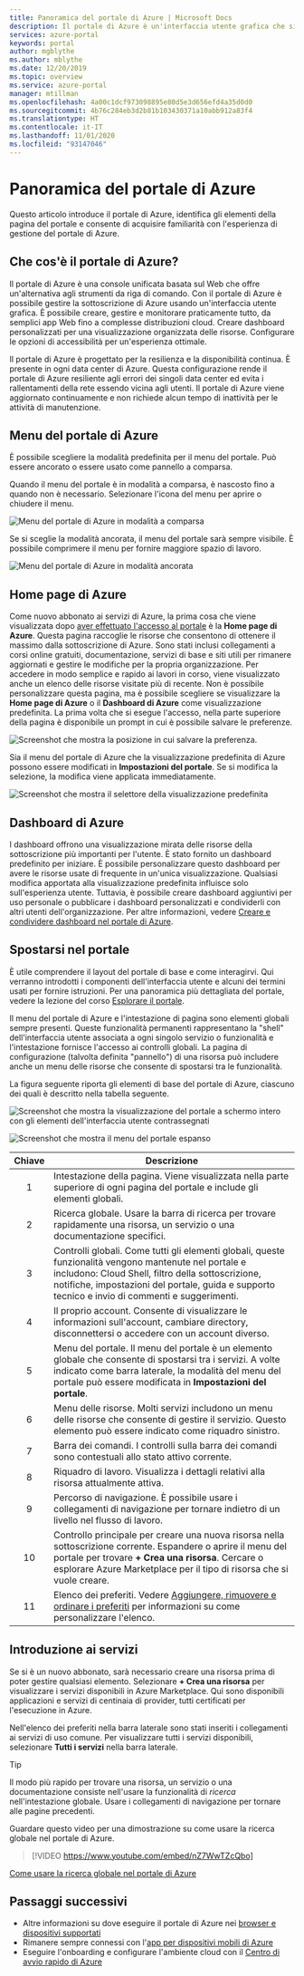 ```yaml
---
title: Panoramica del portale di Azure | Microsoft Docs
description: Il portale di Azure è un'interfaccia utente grafica che si può usare per gestire i servizi di Azure. Informazioni su come esplorare e trovare le risorse nel portale di Azure.
services: azure-portal
keywords: portal
author: mgblythe
ms.author: mblythe
ms.date: 12/20/2019
ms.topic: overview
ms.service: azure-portal
manager: mtillman
ms.openlocfilehash: 4a00c1dcf973098895e80d5e3d656efd4a35d0d0
ms.sourcegitcommit: 4b76c284eb3d2b81b103430371a10abb912a83f4
ms.translationtype: HT
ms.contentlocale: it-IT
ms.lasthandoff: 11/01/2020
ms.locfileid: "93147046"
---
```

# <a name="azure-portal-overview"></a>Panoramica del portale di Azure

Questo articolo introduce il portale di Azure, identifica gli elementi della pagina del portale e consente di acquisire familiarità con l'esperienza di gestione del portale di Azure.

## <a name="what-is-the-azure-portal"></a>Che cos'è il portale di Azure?

Il portale di Azure è una console unificata basata sul Web che offre un'alternativa agli strumenti da riga di comando. Con il portale di Azure è possibile gestire la sottoscrizione di Azure usando un'interfaccia utente grafica. È possibile creare, gestire e monitorare praticamente tutto, da semplici app Web fino a complesse distribuzioni cloud. Creare dashboard personalizzati per una visualizzazione organizzata delle risorse. Configurare le opzioni di accessibilità per un'esperienza ottimale.

Il portale di Azure è progettato per la resilienza e la disponibilità continua. È presente in ogni data center di Azure. Questa configurazione rende il portale di Azure resiliente agli errori dei singoli data center ed evita i rallentamenti della rete essendo vicina agli utenti. Il portale di Azure viene aggiornato continuamente e non richiede alcun tempo di inattività per le attività di manutenzione.

## <a name="azure-portal-menu"></a>Menu del portale di Azure

È possibile scegliere la modalità predefinita per il menu del portale. Può essere ancorato o essere usato come pannello a comparsa.

Quando il menu del portale è in modalità a comparsa, è nascosto fino a quando non è necessario. Selezionare l'icona del menu per aprire o chiudere il menu.

![Menu del portale di Azure in modalità a comparsa](./media/azure-portal-overview/azure-portal-overview-portal-menu-flyout.png)

Se si sceglie la modalità ancorata, il menu del portale sarà sempre visibile. È possibile comprimere il menu per fornire maggiore spazio di lavoro.

![Menu del portale di Azure in modalità ancorata](./media/azure-portal-overview/azure-portal-overview-portal-menu-expandcollapse.png)

## <a name="azure-home"></a>Home page di Azure

Come nuovo abbonato ai servizi di Azure, la prima cosa che viene visualizzata dopo [aver effettuato l'accesso al portale](https://portal.azure.com) è la **Home page di Azure**. Questa pagina raccoglie le risorse che consentono di ottenere il massimo dalla sottoscrizione di Azure. Sono stati inclusi collegamenti a corsi online gratuiti, documentazione, servizi di base e siti utili per rimanere aggiornati e gestire le modifiche per la propria organizzazione. Per accedere in modo semplice e rapido ai lavori in corso, viene visualizzato anche un elenco delle risorse visitate più di recente. Non è possibile personalizzare questa pagina, ma è possibile scegliere se visualizzare la **Home page di Azure** o il **Dashboard di Azure** come visualizzazione predefinita. La prima volta che si esegue l'accesso, nella parte superiore della pagina è disponibile un prompt in cui è possibile salvare le preferenze.

![Screenshot che mostra la posizione in cui salvare la preferenza.](./media/azure-portal-overview/azure-portal-default-view.png)

Sia il menu del portale di Azure che la visualizzazione predefinita di Azure possono essere modificati in **Impostazioni del portale**. Se si modifica la selezione, la modifica viene applicata immediatamente.

![Screenshot che mostra il selettore della visualizzazione predefinita](./media/azure-portal-overview/azure-portal-overview-portal-settings-menu-home.png)

## <a name="azure-dashboard"></a>Dashboard di Azure

I dashboard offrono una visualizzazione mirata delle risorse della sottoscrizione più importanti per l'utente. È stato fornito un dashboard predefinito per iniziare. È possibile personalizzare questo dashboard per avere le risorse usate di frequente in un'unica visualizzazione. Qualsiasi modifica apportata alla visualizzazione predefinita influisce solo sull'esperienza utente. Tuttavia, è possibile creare dashboard aggiuntivi per uso personale o pubblicare i dashboard personalizzati e condividerli con altri utenti dell'organizzazione. Per altre informazioni, vedere [Creare e condividere dashboard nel portale di Azure](../azure-portal/azure-portal-dashboards.md).

## <a name="getting-around-the-portal"></a>Spostarsi nel portale

È utile comprendere il layout del portale di base e come interagirvi. Qui verranno introdotti i componenti dell'interfaccia utente e alcuni dei termini usati per fornire istruzioni. Per una panoramica più dettagliata del portale, vedere la lezione del corso [Esplorare il portale](/learn/modules/tour-azure-portal/3-navigate-the-portal).

Il menu del portale di Azure e l'intestazione di pagina sono elementi globali sempre presenti. Queste funzionalità permanenti rappresentano la "shell" dell'interfaccia utente associata a ogni singolo servizio o funzionalità e l'intestazione fornisce l'accesso ai controlli globali. La pagina di configurazione (talvolta definita "pannello") di una risorsa può includere anche un menu delle risorse che consente di spostarsi tra le funzionalità.

La figura seguente riporta gli elementi di base del portale di Azure, ciascuno dei quali è descritto nella tabella seguente.

![Screenshot che mostra la visualizzazione del portale a schermo intero con gli elementi dell'interfaccia utente contrassegnati](./media/azure-portal-overview/azure-portal-overview-portal-callouts.png)

![Screenshot che mostra il menu del portale espanso](./media/azure-portal-overview/azure-portal-overview-portal-menu-callouts.png)

|Chiave|Descrizione
|:---:|---|
|1|Intestazione della pagina. Viene visualizzata nella parte superiore di ogni pagina del portale e include gli elementi globali.|
|2| Ricerca globale. Usare la barra di ricerca per trovare rapidamente una risorsa, un servizio o una documentazione specifici.|
|3|Controlli globali. Come tutti gli elementi globali, queste funzionalità vengono mantenute nel portale e includono: Cloud Shell, filtro della sottoscrizione, notifiche, impostazioni del portale, guida e supporto tecnico e invio di commenti e suggerimenti.|
|4|Il proprio account. Consente di visualizzare le informazioni sull'account, cambiare directory, disconnettersi o accedere con un account diverso.|
|5|Menu del portale. Il menu del portale è un elemento globale che consente di spostarsi tra i servizi. A volte indicato come barra laterale, la modalità del menu del portale può essere modificata in **Impostazioni del portale**.|
|6|Menu delle risorse. Molti servizi includono un menu delle risorse che consente di gestire il servizio. Questo elemento può essere indicato come riquadro sinistro.|
|7|Barra dei comandi. I controlli sulla barra dei comandi sono contestuali allo stato attivo corrente.|
|8|Riquadro di lavoro.  Visualizza i dettagli relativi alla risorsa attualmente attiva.|
|9|Percorso di navigazione. È possibile usare i collegamenti di navigazione per tornare indietro di un livello nel flusso di lavoro.|
|10|Controllo principale per creare una nuova risorsa nella sottoscrizione corrente. Espandere o aprire il menu del portale per trovare **+ Crea una risorsa**. Cercare o esplorare Azure Marketplace per il tipo di risorsa che si vuole creare.|
|11|Elenco dei preferiti. Vedere [Aggiungere, rimuovere e ordinare i preferiti](../azure-portal/azure-portal-add-remove-sort-favorites.md) per informazioni su come personalizzare l'elenco.|

## <a name="get-started-with-services"></a>Introduzione ai servizi

Se si è un nuovo abbonato, sarà necessario creare una risorsa prima di poter gestire qualsiasi elemento. Selezionare **+ Crea una risorsa** per visualizzare i servizi disponibili in Azure Marketplace. Qui sono disponibili applicazioni e servizi di centinaia di provider, tutti certificati per l'esecuzione in Azure.

Nell'elenco dei preferiti nella barra laterale sono stati inseriti i collegamenti ai servizi di uso comune.  Per visualizzare tutti i servizi disponibili, selezionare **Tutti i servizi** nella barra laterale.

> [!TIP]
> Il modo più rapido per trovare una risorsa, un servizio o una documentazione consiste nell'usare la funzionalità di *ricerca* nell'intestazione globale. Usare i collegamenti di navigazione per tornare alle pagine precedenti.
>
Guardare questo video per una dimostrazione su come usare la ricerca globale nel portale di Azure.


> [!VIDEO https://www.youtube.com/embed/nZ7WwTZcQbo]

[Come usare la ricerca globale nel portale di Azure](https://www.youtube.com/watch?v=nZ7WwTZcQbo)

## <a name="next-steps"></a>Passaggi successivi

* Altre informazioni su dove eseguire il portale di Azure nei [browser e dispositivi supportati](../azure-portal/azure-portal-supported-browsers-devices.md)
* Rimanere sempre connessi con l'[app per dispositivi mobili di Azure](https://azure.microsoft.com/features/azure-portal/mobile-app/)
* Eseguire l'onboarding e configurare l'ambiente cloud con il [Centro di avvio rapido di Azure](../azure-portal/azure-portal-quickstart-center.md)